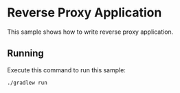 
# Reverse Proxy Application

This sample shows how to write reverse proxy application.

## Running

Execute this command to run this sample:

```bash
./gradlew run
```
